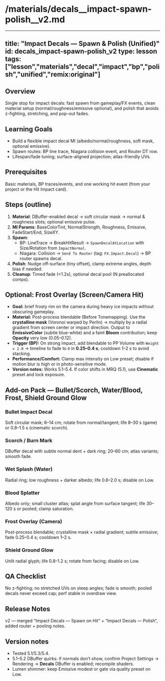 # /materials/decals__impact-spawn-polish__v2.md
---
title: "Impact Decals — Spawn & Polish (Unified)"
id: decals_impact-spawn-polish_v2
type: lesson
tags: ["lesson","materials","decal","impact","bp","polish","unified","remix:original"]
---
## Overview
Single stop for impact decals: fast spawn from gameplay/FX events, clean material setup (normal/roughness/emissive optional), and polish that avoids z-fighting, stretching, and pop-out fades.
## Learning Goals
- Build a flexible impact decal MI (albedo/normal/roughness, soft mask, optional emissive).
- Spawn routes: BP line trace, Niagara collision event, and Router DT row.
- Lifespan/fade tuning; surface-aligned projection; atlas-friendly UVs.
## Prerequisites
Basic materials, BP traces/events, and one working hit event (from your project or the Hit Impact card).
## Steps (outline)
1) **Material**: DBuffer-enabled decal → soft circular mask → normal & roughness slots; optional emissive pulse.  
2) **MI Params**: BaseColorTint, NormalStrength, Roughness, Emissive, FadeStart/End, SizeXY.  
3) **Spawn**:  
   - BP: LineTrace → BreakHitResult → `SpawnDecalAtLocation` with Size/Rotation from `ImpactNormal`.  
   - Niagara: Collision → `Send To Router` (tag: `FX.Impact.Decal`) → BP router spawns decal.  
4) **Polish**: Nudge off-surface (tiny offset), clamp extreme angles, depth bias if needed.  
5) **Cleanup**: Timed fade (<1.2s), optional decal pool (N preallocated comps).
## Optional: Frost Overlay (Screen/Camera Hit)
- **Goal:** brief frosty rim on the camera during heavy ice impacts without obscuring gameplay.
- **Material:** Post-process blendable (Before Tonemapping). Use the **crystalline mask** (Voronoi warped by Perlin) → multiply by a radial gradient from screen center or impact direction. Output to **EmissiveColor** (subtle blue-white) and a faint **Bloom** contribution; keep **Opacity** very low (0.05–0.12).
- **Trigger (BP):** On strong impact, add blendable to PP Volume with `Weight = 1.0` → timeline to fade to `0` in **0.25–0.4 s**; cooldown 1–2 s to avoid stacking.
- **Performance/Comfort:** Clamp max intensity on Low preset; disable if motion blur is high or in photo-sensitive mode.
- **Version notes:** Works 5.1–5.4. If color shifts in MRQ (5.1), use **Cinematic** preset and lock exposure.
## Add-on Pack — Bullet/Scorch, Water/Blood, Frost, Shield Ground Glow

### Bullet Impact Decal
Soft circular mask; 6–14 cm; rotate from normal/tangent; life 8–30 s (game) or 0.8–1.5 s (cinematic scorch).
### Scorch / Burn Mark
DBuffer decal with subtle normal dent + dark ring; 20–60 cm; atlas variants; smooth fade.
### Wet Splash (Water)
Radial ring; low roughness + darker albedo; life 0.6–2.0 s; disable on Low.
### Blood Splatter
Albedo only; small cluster atlas; splat angle from surface tangent; life 30–120 s or pooled; clamp saturation.
### Frost Overlay (Camera)
Post-process blendable; crystalline mask × radial gradient; subtle emissive; fade 0.25–0.4 s; cooldown 1–2 s.
### Shield Ground Glow
Unlit radial glyph; life 0.8–1.2 s; rotate from facing; disable on Low.

## QA Checklist
No z-fighting; no stretched UVs on steep angles; fade is smooth; pooled decals never exceed cap; perf stable in overdraw view.
## Release Notes
v2 — merged “Impact Decals — Spawn on Hit” + “Impact Decals — Polish”, added router + pooling notes.
## Version notes
- Tested 5.1/5.3/5.4.  
- 5.1–5.2 DBuffer quirks: if normals don’t show, confirm Project Settings → Rendering → **Decals** DBuffer is enabled; recompile shaders.  
- Lumen shimmer: keep Emissive modest or gate via quality preset on Low.
